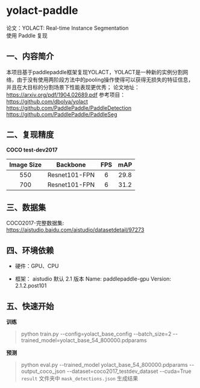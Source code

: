 # yolact-paddle

论文：YOLACT: Real-time Instance Segmentation  
使用 Paddle 复现


## 一、内容简介

本项目基于paddlepaddle框架复现YOLACT，YOLACT是一种新的实例分割网络，由于没有使用两阶段方法中的pooling操作使得可以获得无损失的特征信息，并且在大目标的分割场景下性能表现更优秀；
论文地址：
https://arxiv.org/pdf/1904.02689.pdf
参考项目：
https://github.com/dbolya/yolact
https://github.com/PaddlePaddle/PaddleDetection
https://github.com/PaddlePaddle/PaddleSeg

## 二、复现精度
**COCO test-dev2017**

| Image Size | Backbone      | FPS  | mAP  |
|:----------:|:-------------:|:----:|:----:|
| 550        | Resnet101-FPN | 6 | 29.8 |
| 700        | Resnet101-FPN | 6 | 31.2 |

## 三、数据集
COCO2017-完整数据集:
https://aistudio.baidu.com/aistudio/datasetdetail/97273

## 四、环境依赖

- 硬件：GPU、CPU

- 框架：
  aistudio 默认 2.1 版本
  Name: paddlepaddle-gpu
  Version: 2.1.2.post101

## 五、快速开始
**训练**
> python train.py --config=yolact_base_config --batch_size=2 --trained_model=yolact_base_54_800000.pdparams

**预测**
> python eval.py --trained_model yolact_base_54_800000.pdparams --output_coco_json  --dataset=coco2017_testdev_dataset --cuda=True
`result` 文件夹中 `mask_detections.json` 生成结果

